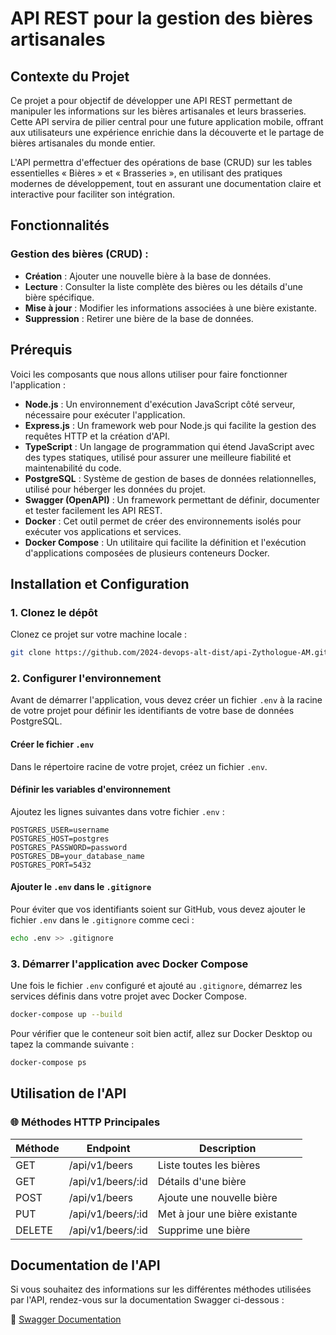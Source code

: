 # API REST pour la gestion des bières artisanales

## Contexte du Projet

Ce projet a pour objectif de développer une API REST permettant de manipuler les informations sur les bières artisanales et leurs brasseries. Cette API servira de pilier central pour une future application mobile, offrant aux utilisateurs une expérience enrichie dans la découverte et le partage de bières artisanales du monde entier.

L'API permettra d'effectuer des opérations de base (CRUD) sur les tables essentielles « Bières » et « Brasseries », en utilisant des pratiques modernes de développement, tout en assurant une documentation claire et interactive pour faciliter son intégration.

## Fonctionnalités

### Gestion des bières (CRUD) :

- **Création** : Ajouter une nouvelle bière à la base de données.
- **Lecture** : Consulter la liste complète des bières ou les détails d'une bière spécifique.
- **Mise à jour** : Modifier les informations associées à une bière existante.
- **Suppression** : Retirer une bière de la base de données.

## Prérequis

Voici les composants que nous allons utiliser pour faire fonctionner l'application :

- **Node.js** : Un environnement d'exécution JavaScript côté serveur, nécessaire pour exécuter l'application.
- **Express.js** : Un framework web pour Node.js qui facilite la gestion des requêtes HTTP et la création d'API.
- **TypeScript** : Un langage de programmation qui étend JavaScript avec des types statiques, utilisé pour assurer une meilleure fiabilité et maintenabilité du code.
- **PostgreSQL** : Système de gestion de bases de données relationnelles, utilisé pour héberger les données du projet.
- **Swagger (OpenAPI)** : Un framework permettant de définir, documenter et tester facilement les API REST.
- **Docker** : Cet outil permet de créer des environnements isolés pour exécuter vos applications et services.
- **Docker Compose** : Un utilitaire qui facilite la définition et l'exécution d'applications composées de plusieurs conteneurs Docker.


## Installation et Configuration

### 1. Clonez le dépôt

Clonez ce projet sur votre machine locale :

```bash
git clone https://github.com/2024-devops-alt-dist/api-Zythologue-AM.git
```

### 2. Configurer l'environnement

Avant de démarrer l'application, vous devez créer un fichier `.env` à la racine de votre projet pour définir les identifiants de votre base de données PostgreSQL.

#### Créer le fichier `.env`
Dans le répertoire racine de votre projet, créez un fichier `.env`.

#### Définir les variables d'environnement
Ajoutez les lignes suivantes dans votre fichier `.env` :

```env
POSTGRES_USER=username
POSTGRES_HOST=postgres
POSTGRES_PASSWORD=password
POSTGRES_DB=your_database_name
POSTGRES_PORT=5432
```

#### Ajouter le `.env` dans le `.gitignore`
Pour éviter que vos identifiants soient sur GitHub, vous devez ajouter le fichier `.env` dans le `.gitignore` comme ceci :

```bash
echo .env >> .gitignore
```

### 3. Démarrer l'application avec Docker Compose

Une fois le fichier `.env` configuré et ajouté au `.gitignore`, démarrez les services définis dans votre projet avec Docker Compose.

```bash
docker-compose up --build
```

Pour vérifier que le conteneur soit bien actif, allez sur Docker Desktop ou tapez la commande suivante :

```bash
docker-compose ps
```

## Utilisation de l'API

### 🌐 Méthodes HTTP Principales

| Méthode | Endpoint                | Description                          |
|---------|-------------------------|--------------------------------------|
| GET     | /api/v1/beers           | Liste toutes les bières             |
| GET     | /api/v1/beers/:id       | Détails d'une bière                 |
| POST    | /api/v1/beers           | Ajoute une nouvelle bière           |
| PUT     | /api/v1/beers/:id       | Met à jour une bière existante      |
| DELETE  | /api/v1/beers/:id       | Supprime une bière                  |


## Documentation de l'API

Si vous souhaitez des informations sur les différentes méthodes utilisées par l'API, rendez-vous sur la documentation Swagger ci-dessous :

📍 [Swagger Documentation](http://localhost:3000/api-docs)